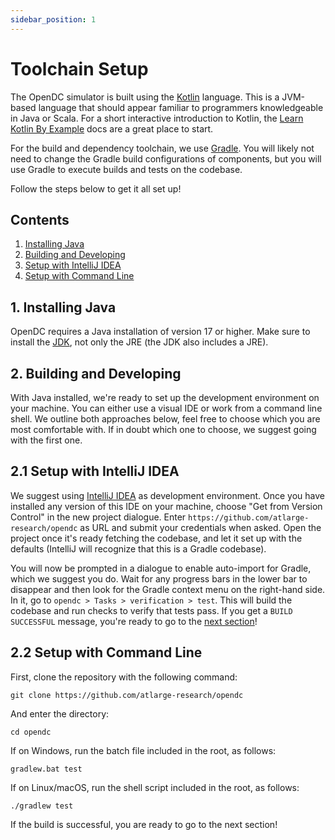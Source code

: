 ```yaml
---
sidebar_position: 1
---
```


# Toolchain Setup

The OpenDC simulator is built using the [Kotlin](https://kotlinlang.org/) language. This is a JVM-based language that
should appear familiar to programmers knowledgeable in Java or Scala. For a short interactive introduction to Kotlin,
the [Learn Kotlin By Example](https://play.kotlinlang.org/byExample/overview) docs are a great place to start.

For the build and dependency toolchain, we use [Gradle](https://gradle.org/). You will likely not need to change the
Gradle build configurations of components, but you will use Gradle to execute builds and tests on the codebase.

Follow the steps below to get it all set up!

## Contents

1. [Installing Java](#1-installing-java)
2. [Building and Developing](#2-building-and-developing)  
3. [Setup with IntelliJ IDEA](#21-setup-with-intellij-idea)
4. [Setup with Command Line](#22-setup-with-command-line)

## 1. Installing Java

OpenDC requires a Java installation of version 17 or higher. Make sure to install
the [JDK](https://www.oracle.com/technetwork/java/javase/downloads/index.html), not only the JRE (the JDK also includes
a JRE).

## 2. Building and Developing

With Java installed, we're ready to set up the development environment on your machine. You can either use a visual IDE
or work from a command line shell. We outline both approaches below, feel free to choose which you are most comfortable
with. If in doubt which one to choose, we suggest going with the first one.

## 2.1 Setup with IntelliJ IDEA

We suggest using [IntelliJ IDEA](https://www.jetbrains.com/idea/) as development environment. Once you have installed
any version of this IDE on your machine, choose "Get from Version Control" in the new project dialogue.
Enter `https://github.com/atlarge-research/opendc` as URL and submit your credentials when asked.
Open the project once it's ready fetching the codebase, and let it set up with the defaults (IntelliJ will recognize
that this is a Gradle codebase).

You will now be prompted in a dialogue to enable auto-import for Gradle, which we suggest you do. Wait for any progress
bars in the lower bar to disappear and then look for the Gradle context menu on the right-hand side. In it, go
to `opendc > Tasks > verification > test`. This will build the codebase and run checks to verify that tests
pass. If you get a `BUILD SUCCESSFUL` message, you're ready to go to the [next section](architecture)!

## 2.2 Setup with Command Line

First, clone the repository with the following command:

```shell script
git clone https://github.com/atlarge-research/opendc
```

And enter the directory:

```shell script
cd opendc
```

If on Windows, run the batch file included in the root, as follows:

```commandline
gradlew.bat test
```

If on Linux/macOS, run the shell script included in the root, as follows:

```shell script
./gradlew test
```

If the build is successful, you are ready to go to the next section!
